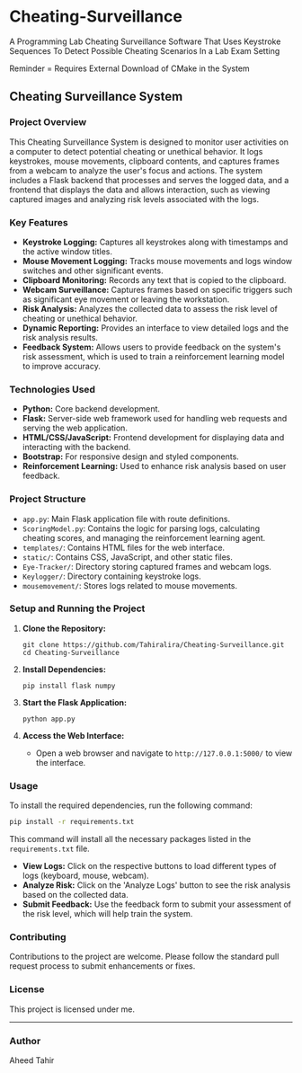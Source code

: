 # Cheating-Surveillance
A Programming Lab Cheating Surveillance Software That Uses Keystroke Sequences To Detect Possible Cheating Scenarios In a Lab Exam Setting

Reminder = Requires External Download of CMake in the System


## Cheating Surveillance System

### Project Overview
This Cheating Surveillance System is designed to monitor user activities on a computer to detect potential cheating or unethical behavior. It logs keystrokes, mouse movements, clipboard contents, and captures frames from a webcam to analyze the user's focus and actions. The system includes a Flask backend that processes and serves the logged data, and a frontend that displays the data and allows interaction, such as viewing captured images and analyzing risk levels associated with the logs.

### Key Features
- **Keystroke Logging:** Captures all keystrokes along with timestamps and the active window titles.
- **Mouse Movement Logging:** Tracks mouse movements and logs window switches and other significant events.
- **Clipboard Monitoring:** Records any text that is copied to the clipboard.
- **Webcam Surveillance:** Captures frames based on specific triggers such as significant eye movement or leaving the workstation.
- **Risk Analysis:** Analyzes the collected data to assess the risk level of cheating or unethical behavior.
- **Dynamic Reporting:** Provides an interface to view detailed logs and the risk analysis results.
- **Feedback System:** Allows users to provide feedback on the system's risk assessment, which is used to train a reinforcement learning model to improve accuracy.

### Technologies Used
- **Python:** Core backend development.
- **Flask:** Server-side web framework used for handling web requests and serving the web application.
- **HTML/CSS/JavaScript:** Frontend development for displaying data and interacting with the backend.
- **Bootstrap:** For responsive design and styled components.
- **Reinforcement Learning:** Used to enhance risk analysis based on user feedback.

### Project Structure
- `app.py`: Main Flask application file with route definitions.
- `ScoringModel.py`: Contains the logic for parsing logs, calculating cheating scores, and managing the reinforcement learning agent.
- `templates/`: Contains HTML files for the web interface.
- `static/`: Contains CSS, JavaScript, and other static files.
- `Eye-Tracker/`: Directory storing captured frames and webcam logs.
- `Keylogger/`: Directory containing keystroke logs.
- `mousemovement/`: Stores logs related to mouse movements.

### Setup and Running the Project
1. **Clone the Repository:**
   ```
   git clone https://github.com/Tahiralira/Cheating-Surveillance.git
   cd Cheating-Surveillance
   ```

2. **Install Dependencies:**
   ```
   pip install flask numpy
   ```

3. **Start the Flask Application:**
   ```
   python app.py
   ```

4. **Access the Web Interface:**
   - Open a web browser and navigate to `http://127.0.0.1:5000/` to view the interface.

### Usage


To install the required dependencies, run the following command:

```bash
pip install -r requirements.txt
```

This command will install all the necessary packages listed in the `requirements.txt` file.

- **View Logs:** Click on the respective buttons to load different types of logs (keyboard, mouse, webcam).
- **Analyze Risk:** Click on the 'Analyze Logs' button to see the risk analysis based on the collected data.
- **Submit Feedback:** Use the feedback form to submit your assessment of the risk level, which will help train the system.

### Contributing
Contributions to the project are welcome. Please follow the standard pull request process to submit enhancements or fixes.

### License
This project is licensed under me.

---

### Author
Aheed Tahir
